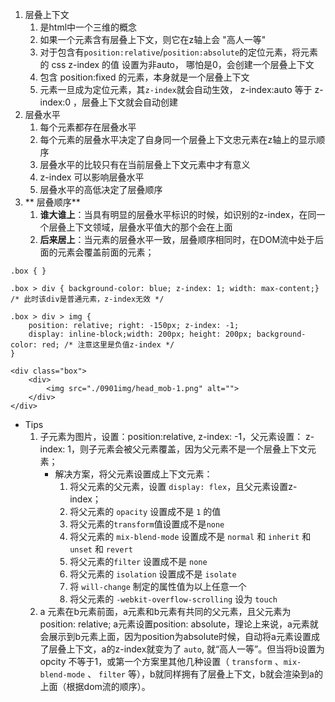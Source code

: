 
1. 层叠上下文
	1. 是html中一个三维的概念
	2. 如果一个元素含有层叠上下文，则它在z轴上会 "高人一等"
	3. 对于包含有`position:relative`/`position:absolute`的定位元素，将元素的 css z-index 的值 设置为非auto， 哪怕是0，会创建一个层叠上下文
	4. 包含 position:fixed 的元素，本身就是一个层叠上下文
	5. 元素一旦成为定位元素，其`z-index`就会自动生效， z-index:auto 等于 z-index:0 ，层叠上下文就会自动创建
2. 层叠水平
	1. 每个元素都存在层叠水平
	2. 每个元素的层叠水平决定了自身同一个层叠上下文忠元素在z轴上的显示顺序
	4. 层叠水平的比较只有在当前层叠上下文元素中才有意义
	5. z-index 可以影响层叠水平
	6. 层叠水平的高低决定了层叠顺序
3. ** 层叠顺序** 
	1. **谁大谁上**：当具有明显的层叠水平标识的时候，如识别的z-index，在同一个层叠上下文领域，层叠水平值大的那个会在上面
	2. **后来居上**：当元素的层叠水平一致，层叠顺序相同时，在DOM流中处于后面的元素会覆盖前面的元素；
```
.box { }

.box > div { background-color: blue; z-index: 1; width: max-content;} /* 此时该div是普通元素，z-index无效 */

.box > div > img {
	position: relative; right: -150px; z-index: -1;
	display: inline-block;width: 200px; height: 200px; background-color: red; /* 注意这里是负值z-index */
}

<div class="box">
	<div>
		<img src="./0901img/head_mob-1.png" alt="">
	</div>
</div>
```

- Tips
	1. 子元素为图片，设置：position:relative, z-index: -1，父元素设置： z-index: 1，则子元素会被父元素覆盖，因为父元素不是一个层叠上下文元素；
		- 解决方案，将父元素设置成上下文元素：
			1. 将父元素的父元素，设置 `display: flex`，且父元素设置z-index；
			2. 将父元素的 `opacity` 设置成不是 `1` 的值
			3. 将父元素的`transform`值设置成不是`none`
			4. 将父元素的 `mix-blend-mode` 设置成不是 `normal` 和 `inherit`   和 `unset` 和 `revert`
			5. 将父元素的`filter` 设置成不是 `none`
			6. 将父元素的 `isolation` 设置成不是 `isolate`
			7. 将 `will-change` 制定的属性值为以上任意一个
			8. 将父元素的 `-webkit-overflow-scrolling` 设为 `touch`
	2. a 元素在b元素前面，a元素和b元素有共同的父元素，且父元素为 position: relative;  a元素设置position: absolute，理论上来说，a元素就会展示到b元素上面，因为position为absolute时候，自动将a元素设置成了层叠上下文，a的z-index就变为了 `auto`, 就“高人一等”。但当将b设置为 opcity 不等于1，或第一个方案里其他几种设置（ `transform`  、`mix-blend-mode` 、 `filter` 等），b就同样拥有了层叠上下文，b就会渲染到a的上面（根据dom流的顺序）。
